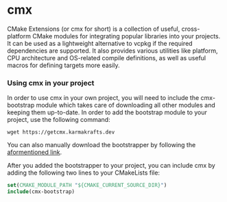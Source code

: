 # cmx

CMake Extensions (or cmx for short) is a collection of useful, cross-platform CMake modules for integrating popular libraries into your projects.
It can be used as a lightweight alternative to vcpkg if the required dependencies are supported. It also provides various utilities like platform, CPU architecture and OS-related compile definitions, as well as useful macros for defining targets more easily.

### Using cmx in your project

In order to use cmx in your own project, you will need to include the cmx-bootstrap module which takes care of downloading all other modules and keeping them up-to-date. In order to add the bootstrap module to your project, use the following command:

```shell
wget https://getcmx.karmakrafts.dev
```

You can also manually download the bootstrapper by following the [aformentioned link](https://getcmx.karmakrafts.dev).

After you added the bootstrapper to your project, you can include cmx by adding the following two lines to your CMakeLists file:

```cmake
set(CMAKE_MODULE_PATH "${CMAKE_CURRENT_SOURCE_DIR}")
include(cmx-bootstrap)
```
